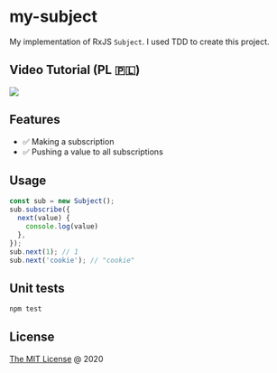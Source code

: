 # my-subject

My implementation of RxJS `Subject`. I used TDD to create this project.

## Video Tutorial (PL 🇵🇱)

[![](https://i3.ytimg.com/vi/cmFgh73U2zg/maxresdefault.jpg)](https://www.youtube.com/watch?v=cmFgh73U2zg)

## Features

* :white_check_mark: Making a subscription
* :white_check_mark: Pushing a value to all subscriptions

## Usage

```javascript
const sub = new Subject();
sub.subscribe({
  next(value) {
    console.log(value)
  },
});
sub.next(1); // 1
sub.next('cookie'); // "cookie"
```

## Unit tests

```bash
npm test
```

## License

[The MIT License](http://piecioshka.mit-license.org) @ 2020
